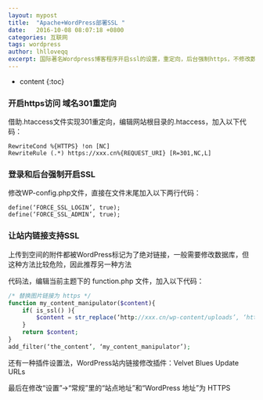 ```yaml
---
layout: mypost
title:  "Apache+WordPress部署SSL "
date:   2016-10-08 08:07:18 +0800
categories: 互联网
tags: wordpress
author: lhlloveqq
excerpt: 国际著名Wordpress博客程序开启ssl的设置，重定向，后台强制https，不修改数据库设置站内链接支持ssl
---
```


* content
{:toc}

### 开启https访问 域名301重定向 ###

借助.htaccess文件实现301重定向，编辑网站根目录的.htaccess，加入以下代码：

    RewriteCond %{HTTPS} !on [NC]
    RewriteRule (.*) https://xxx.cn%{REQUEST_URI} [R=301,NC,L]

### 登录和后台强制开启SSL ###

修改WP-config.php文件，直接在文件末尾加入以下两行代码：

    define(‘FORCE_SSL_LOGIN’, true);
    define(‘FORCE_SSL_ADMIN’, true);

### 让站内链接支持SSL ###

上传到空间的附件都被WordPress标记为了绝对链接，一般需要修改数据库，但这种方法比较危险，因此推荐另一种方法

代码法，编辑当前主题下的 function.php 文件，加入以下代码：

```php
/* 替换图片链接为 https */
function my_content_manipulator($content){
    if( is_ssl() ){
        $content = str_replace(‘http://xxx.cn/wp-content/uploads’, ‘https://xxx.cn/wp-content/uploads’, $content);
    }
    return $content;
}
add_filter(‘the_content’, ‘my_content_manipulator’);
```

还有一种插件设置法，WordPress站内链接修改插件：Velvet Blues Update URLs

最后在修改“设置”→“常规”里的“站点地址”和“WordPress 地址”为 HTTPS
